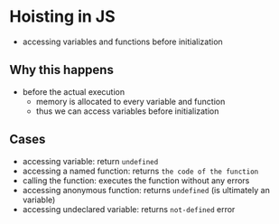 # Hoisting in JS

- accessing variables and functions before initialization

## Why this happens

- before the actual execution
  - memory is allocated to every variable and function
  - thus we can access variables before initialization

## Cases

- accessing variable: return `undefined`
- accessing a named function: returns `the code of the function`
- calling the function: executes the function without any errors
- accessing anonymous function: returns `undefined` (is ultimately an variable)
- accessing undeclared variable: returns `not-defined` error
